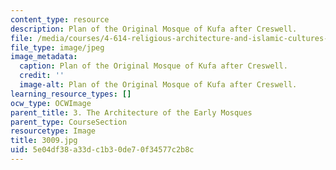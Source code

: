 ```yaml
---
content_type: resource
description: Plan of the Original Mosque of Kufa after Creswell.
file: /media/courses/4-614-religious-architecture-and-islamic-cultures-fall-2002/5e04df38a33dc1b30de70f34577c2b8c_3009.jpg
file_type: image/jpeg
image_metadata:
  caption: Plan of the Original Mosque of Kufa after Creswell.
  credit: ''
  image-alt: Plan of the Original Mosque of Kufa after Creswell.
learning_resource_types: []
ocw_type: OCWImage
parent_title: 3. The Architecture of the Early Mosques
parent_type: CourseSection
resourcetype: Image
title: 3009.jpg
uid: 5e04df38-a33d-c1b3-0de7-0f34577c2b8c
---
```

